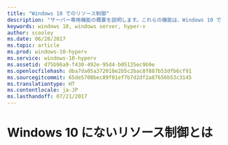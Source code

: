 ```yaml
---
title: "Windows 10 でのリソース制御"
description: "サーバー専用機能の概要を説明します。これらの機能は、Windows 10 で Hyper-V マネージャーに表示される可能性がありますが、使用することはできません。"
keywords: windows 10, windows server, hyper-v
author: scooley
ms.date: 06/28/2017
ms.topic: article
ms.prod: windows-10-hyperv
ms.service: windows-10-hyperv
ms.assetid: d75b96a9-f430-492e-95d4-b05135ec9b9e
ms.openlocfilehash: dba7da05a372018e2b5c2bac8f887b53dfb6cf91
ms.sourcegitcommit: 65de5708bec89f01ef7b7d2df2a87656b53c3145
ms.translationtype: HT
ms.contentlocale: ja-JP
ms.lasthandoff: 07/21/2017
---
```

# Windows 10 にないリソース制御とは
